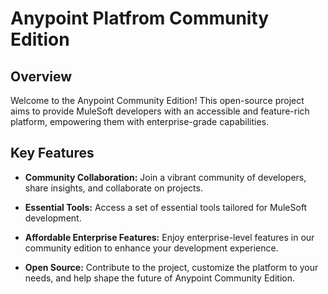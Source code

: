 # Anypoint Platfrom Community Edition

## Overview

Welcome to the Anypoint Community Edition! This open-source project aims to provide MuleSoft developers with an accessible and feature-rich platform, empowering them with enterprise-grade capabilities.

## Key Features

- **Community Collaboration:** Join a vibrant community of developers, share insights, and collaborate on projects.

- **Essential Tools:** Access a set of essential tools tailored for MuleSoft development.

- **Affordable Enterprise Features:** Enjoy enterprise-level features in our community edition to enhance your development experience.

- **Open Source:** Contribute to the project, customize the platform to your needs, and help shape the future of Anypoint Community Edition.


